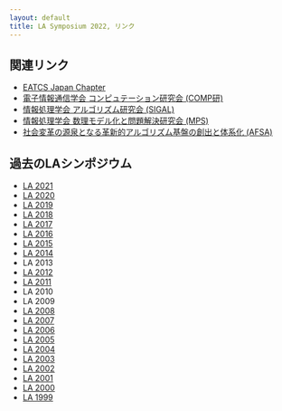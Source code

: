 ```yaml
---
layout: default
title: LA Symposium 2022, リンク
---
```


関連リンク
--------
* [EATCS Japan Chapter](http://www.ecei.tohoku.ac.jp/alg/EATCS-J/index.html)
* [電子情報通信学会 コンピュテーション研究会 (COMP研)](http://www.ieice.org/~comp/)
* [情報処理学会 アルゴリズム研究会 (SIGAL)](http://www.ipsj-sigal.or.jp/)
* [情報処理学会 数理モデル化と問題解決研究会 (MPS)](http://www.ipsj.or.jp/sig/mps/)
* [社会変革の源泉となる革新的アルゴリズム基盤の創出と体系化 (AFSA)](https://afsa.jp)

過去のLAシンポジウム
--------
* [LA 2021](http://tcs.inf.kyushu-u.ac.jp/LA2021/index.php)
* [LA 2020](http://www-ppl.ist.osaka-u.ac.jp/la2020/)
* [LA 2019](https://la2019.trs.css.i.nagoya-u.ac.jp/)
* [LA 2018](http://www.nishino-lab.jp/la2018/)
* [LA 2017](http://www.shino.ecei.tohoku.ac.jp/semi/LA2017/)
* [LA 2016](https://junkawahara.github.io/la2016/)
* [LA 2015](/LA2015)
* [LA 2014](http://www.se.hiroshima-u.ac.jp/LA2014/)
* LA 2013
* [LA 2012](http://www-infosec.ist.osaka-u.ac.jp/LA2012/)
* [LA 2011](http://www.al.cm.is.nagoya-u.ac.jp/LA2011/)
* LA 2010
* LA 2009
* [LA 2008](http://www.lab2.kuis.kyoto-u.ac.jp/LA2008/)
* [LA 2007](http://www.lab2.kuis.kyoto-u.ac.jp/LA2008/LA2007/)
* [LA 2006](http://www.lab2.kuis.kyoto-u.ac.jp/LA2008/LA2006/)
* [LA 2005](http://www.lab2.kuis.kyoto-u.ac.jp/LA2008/LA2005/)
* [LA 2004](http://www.lab2.kuis.kyoto-u.ac.jp/LA2008/LA2004/)
* [LA 2003](http://www.lab2.kuis.kyoto-u.ac.jp/LA2008/LA2003/)
* [LA 2002](http://www.lab2.kuis.kyoto-u.ac.jp/LA2008/LA2002/)
* [LA 2001](http://www.lab2.kuis.kyoto-u.ac.jp/LA2008/LA2001/)
* [LA 2000](http://www.lab2.kuis.kyoto-u.ac.jp/LA2008/LA2000/)
* [LA 1999](http://www.lab2.kuis.kyoto-u.ac.jp/LA2008/LA1999/)
